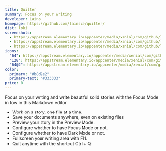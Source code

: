 ```yaml
---
title: Quilter
summary: Focus on your writing
developer: Lains
homepage: https://github.com/lainsce/quilter/
dist: loki
screenshots:
  - https://appstream.elementary.io/appcenter/media/xenial/com/github/lainsce.quilter.desktop/6B81DAF3B38650B9815EB5916B8C955F/screenshots/image-1_orig.png
  - https://appstream.elementary.io/appcenter/media/xenial/com/github/lainsce.quilter.desktop/6B81DAF3B38650B9815EB5916B8C955F/screenshots/image-2_orig.png
  - https://appstream.elementary.io/appcenter/media/xenial/com/github/lainsce.quilter.desktop/6B81DAF3B38650B9815EB5916B8C955F/screenshots/image-3_orig.png
icons:
  "64": https://appstream.elementary.io/appcenter/media/xenial/com/github/lainsce.quilter.desktop/6B81DAF3B38650B9815EB5916B8C955F/icons/64x64/com.github.lainsce.quilter_com.github.lainsce.quilter.png
  "128": https://appstream.elementary.io/appcenter/media/xenial/com/github/lainsce.quilter.desktop/6B81DAF3B38650B9815EB5916B8C955F/icons/128x128/com.github.lainsce.quilter_com.github.lainsce.quilter.png
  "64@2": https://appstream.elementary.io/appcenter/media/xenial/com/github/lainsce.quilter.desktop/6B81DAF3B38650B9815EB5916B8C955F/icons/64x64@2/com.github.lainsce.quilter_com.github.lainsce.quilter.png
color:
  primary: "#b8d2e2"
  primary-text: "#333333"
price: 0
---
```


<p>Focus on your writing and write beautiful solid stories with the Focus Mode in tow in this Markdown editor</p>
<ul>
  <li>Work on a story, one file at a time.</li>
  <li>Save your documents anywhere, even on existing files.</li>
  <li>Preview your story in the Preview Mode.</li>
  <li>Configure whether to have Focus Mode or not.</li>
  <li>Configure whether to have Dark Mode or not.</li>
  <li>Fullscreen your writing area with F11.</li>
  <li>Quit anytime with the shortcut Ctrl + Q</li>
</ul>